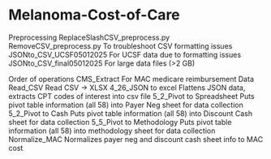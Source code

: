 # Melanoma-Cost-of-Care
Preprocessing
ReplaceSlashCSV_preprocess.py
RemoveCSV_preprocess.py
To troubleshoot CSV formatting issues
JSONto_CSV_UCSF05012025
For UCSF data due to formatting issues
JSONto_CSV_final05012025
For large data files (>2 GB)

Order of operations
CMS_Extract
For MAC medicare reimbursement Data
Read_CSV
Read CSV → XLSX
4_26_JSON to excel
Flattens JSON data, extracts CPT codes of interest into csv file
5_2_Pivot to Spreadsheet
Puts pivot table information (all 58) into Payer Neg sheet for data collection
5_2_Pivot to Cash
Puts pivot table information (all 58) into Discount Cash sheet for data collection
5_5_Pivot to Methodology
Puts pivot table information (all 58) into methodology sheet for data collection
Normalize_MAC
Normalizes payer neg and discount cash sheet info to MAC cost

